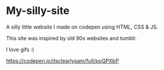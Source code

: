 # My-silly-site

A silly little website I made on codepen using HTML, CSS & JS. 

This site was inspired by old 90s websites and tumblr.

I love gifs :) 

https://codepen.io/itsclearlysam/full/poQPXbP
